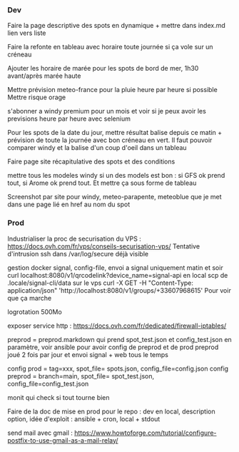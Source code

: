 ### Dev

Faire la page descriptive des spots en dynamique + mettre dans index.md lien vers liste

Faire la refonte en tableau avec horaire toute journée si ça vole sur un créneau

Ajouter les horaire de marée pour les spots de bord de mer, 1h30 avant/après marée haute

Mettre prévision meteo-france pour la pluie heure par heure si possible
Mettre risque orage 

s'abonner a windy premium pour un mois et voir si je peux avoir les previsions heure par heure avec selenium

Pour les spots de la date du jour, mettre résultat balise depuis ce matin + prévision de toute la journée avec bon créneau en vert. Il faut pouvoir comparer windy et la balise d'un coup d'oeil dans un tableau

Faire page site récapitulative des spots et des conditions

mettre tous les modeles windy si un des models est bon : si GFS ok prend tout, si Arome ok prend tout. Et mettre ça sous forme de tableau

Screenshot par site pour windy, meteo-parapente, meteoblue que je met dans une page lié en href au nom du spot

### Prod

Industrialiser la proc de securisation du VPS : https://docs.ovh.com/fr/vps/conseils-securisation-vps/
Tentative d'intrusion ssh dans /var/log/secure déjà visible

gestion docker signal, config-file, envoi a signal uniquement matin et soir
curl localhost:8080/v1/qrcodelink?device_name=signal-api en local
scp de .locale/signal-cli/data sur le vps
curl -X GET -H "Content-Type: application/json" 'http://localhost:8080/v1/groups/+33607968615' Pour voir que ça marche

logrotation 500Mo

exposer service http : https://docs.ovh.com/fr/dedicated/firewall-iptables/

preprod = preprod.markdown qui prend spot_test.json et config_test.json en paramètre, voir ansible pour avoir config de preprod et de prod
preprod joué 2 fois par jour et envoi signal + web tous le temps

config prod = tag=xxx, spot_file= spots.json, config_file=config.json
config preprod = branch=main, spot_file= spot_test.json, config_file=config_test.json

monit qui check si tout tourne bien

Faire de la doc de mise en prod pour le repo : dev en local, description option, idée d'exploit : ansible + cron, local + stdout

send mail avec gmail : https://www.howtoforge.com/tutorial/configure-postfix-to-use-gmail-as-a-mail-relay/